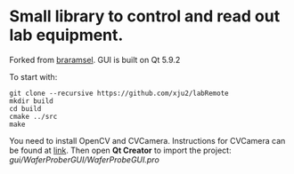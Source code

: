# Small library to control and read out lab equipment.
Forked from [braramsel](https://github.com/baramsel/labRemote).
GUI is built on Qt 5.9.2

To start with:
```shell
git clone --recursive https://github.com/xju2/labRemote
mkdir build
cd build
cmake ../src
make
```
You need to install OpenCV and CVCamera. Instructions for CVCamera can be found at 
[link](https://github.com/xju2/qml-cvcamera).
Then open **Qt Creator** to import the project: _gui/WaferProberGUI/WaferProbeGUI.pro_
